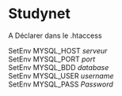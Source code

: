 # Studynet

A Déclarer dans le .htaccess

SetEnv MYSQL_HOST <i>serveur</i><br />
SetEnv MYSQL_PORT <i>port</i><br />
SetEnv MYSQL_BDD <i>database</i><br />
SetEnv MYSQL_USER <i>username</i><br />
SetEnv MYSQL_PASS <i>Password</i><br />